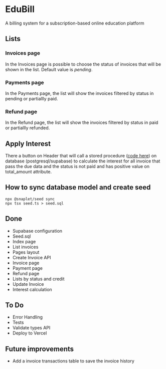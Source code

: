 # EduBill

A billing system for a subscription-based online education platform

## Lists

### Invoices page

In the Invoices page is possible to choose the status of invoices that will be shown in the list. Default value is *pending*.

### Payments page

In the Payments page, the list will show the invoices filtered by status in pending or partiallly paid.

### Refund page

In the Refund page, the list will show the invoices filtered by status in paid or partiallly refunded.

## Apply Interest

There a button on Header that will call a stored procedure ([code here](./database/applyInterest.pgsql)) on database (postgresql/supabase) to calculate the interest for all invoice that pass the due data and the status is not paid and has positive value on total_amount attribute.

## How to sync database model and create seed

```
npx @snaplet/seed sync
npx tsx seed.ts > seed.sql
```

## Done
- Supabase configuration
- Seed.sql
- Index page
- List invoices
- Pages layout
- Create Invoice API
- Invoice page
- Payment page
- Refund page
- Lists by status and credit
- Update Invoice
- Interest calculation

## To Do

- Error Handling
- Tests
- Validate types API
- Deploy to Vercel

## Future improvements
- Add a invoice transactions table to save the invoice history